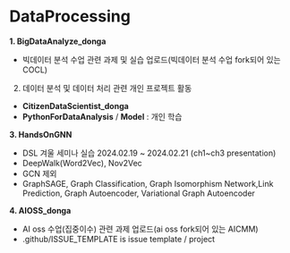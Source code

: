# DataProcessing
**1. BigDataAnalyze_donga**
- 빅데이터 분석 수업 관련 과제 및 실습 업로드(빅데이터 분석 수업 fork되어 있는 COCL)

2. 데이터 분석 및 데이터 처리 관련 개인 프로젝트 활동
- **CitizenDataScientist_donga**
- **PythonForDataAnalysis** / **Model** : 개인 학습

**3. HandsOnGNN**
- DSL 겨울 세미나 실습 2024.02.19 ~ 2024.02.21 (ch1~ch3 presentation)
- DeepWalk(Word2Vec), Nov2Vec
- GCN 제외
- GraphSAGE, Graph Classification, Graph Isomorphism Network,Link Prediction, Graph Autoencoder, Variational Graph Autoencoder

**4. AIOSS_donga**
- AI oss 수업(집중이수) 관련 과제 업로드(ai oss fork되어 있는 AICMM)
- .github/ISSUE_TEMPLATE is issue template / project
